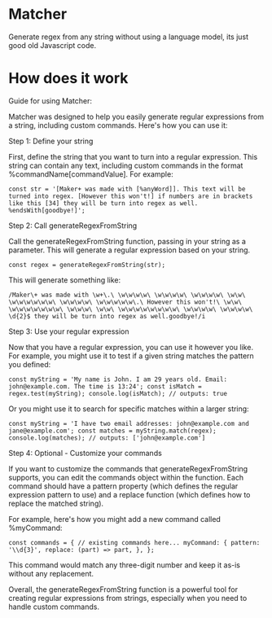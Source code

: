 # Matcher
Generate regex from any string without using a language model, its just good old Javascript code.

# How does it work

Guide for using Matcher:

Matcher was designed to help you easily generate regular expressions from a string, including custom commands. Here's how you can use it:

Step 1: Define your string

First, define the string that you want to turn into a regular expression. This string can contain any text, including custom commands in the format %commandName[commandValue]. For example:

``const str = '[Maker+ was made with [%anyWord]]. This text will be turned into regex. [However this won't!] if numbers are in brackets like this [34] they will be turn into regex as well. %endsWith[goodbye!]';``

Step 2: Call generateRegexFromString

Call the generateRegexFromString function, passing in your string as a parameter. This will generate a regular expression based on your string.

``const regex = generateRegexFromString(str);``

This will generate something like:

``/Maker\+ was made with \w+\.\ \w\w\w\w\ \w\w\w\w\ \w\w\w\w\ \w\w\ \w\w\w\w\w\w\ \w\w\w\w\ \w\w\w\w\w\.\ However this won't!\ \w\w\ \w\w\w\w\w\w\w\ \w\w\w\ \w\w\ \w\w\w\w\w\w\w\w\ \w\w\w\w\ \w\w\w\w\ \d{2}$ they will be turn into regex as well.goodbye!/i``

Step 3: Use your regular expression

Now that you have a regular expression, you can use it however you like. For example, you might use it to test if a given string matches the pattern you defined:

``const myString = 'My name is John. I am 29 years old. Email: john@example.com. The time is 13:24';
const isMatch = regex.test(myString);
console.log(isMatch); // outputs: true``

Or you might use it to search for specific matches within a larger string:

``const myString = 'I have two email addresses: john@example.com and jane@example.com';
const matches = myString.match(regex);
console.log(matches); // outputs: ['john@example.com']``

Step 4: Optional - Customize your commands

If you want to customize the commands that generateRegexFromString supports, you can edit the commands object within the function. Each command should have a pattern property (which defines the regular expression pattern to use) and a replace function (which defines how to replace the matched string).

For example, here's how you might add a new command called %myCommand:

``const commands = {
  // existing commands here...
  myCommand: {
    pattern: '\\d{3}',
    replace: (part) => part,
  },
};``

This command would match any three-digit number and keep it as-is without any replacement.

Overall, the generateRegexFromString function is a powerful tool for creating regular expressions from strings, especially when you need to handle custom commands.




